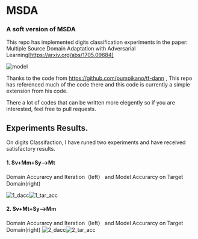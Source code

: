 # MSDA
### A soft version of MSDA

This repo has implemented digits classification experiments in the paper: Multiple Source Domain Adaptation with Adversarial Learning[https://arxiv.org/abs/1705.09684]

![model](https://github.com/daoyuan98/MSDA/blob/master/images/model.png)

Thanks to the code from https://github.com/pumpikano/tf-dann , This repo has referenced much of the code there and this code is currently a simple extension from his code.

There a lot of codes that can be written more elegently so if you are interested, feel free to pull requests.

## Experiments Results.
On digits Classifaction, I have runed two experiments and have received satisfactory results. 

#### 1. Sv+Mm+Sy-->Mt
Domain Accurarcy and Iteration（left） and Model Accurarcy on Target Domain(right)

![1_dacc](https://github.com/daoyuan98/MSDA/blob/master/images/1_d_acc.png)![1_tar_acc](https://github.com/daoyuan98/MSDA/blob/master/images/1_tar_acc.png)

#### 2. Sv+Mt+Sy-->Mm
Domain Accurarcy and Iteration（left） and Model Accurarcy on Target Domain(right)
![2_dacc](https://github.com/daoyuan98/MSDA/blob/master/images/2_d_acc.png)![2_tar_acc](https://github.com/daoyuan98/MSDA/blob/master/images/2_tar_acc.png)
